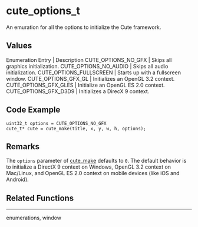 # cute_options_t

An emuration for all the options to initialize the Cute framework.

## Values

Enumeration Entry | Description
CUTE_OPTIONS_NO_GFX | Skips all graphics initialization. 
CUTE_OPTIONS_NO_AUDIO | Skips all audio initialization.
CUTE_OPTIONS_FULLSCREEN | Starts up with a fullscreen window.
CUTE_OPTIONS_GFX_GL | Initializes an OpenGL 3.2 context.
CUTE_OPTIONS_GFX_GLES | Initialize an OpenGL ES 2.0 context.
CUTE_OPTIONS_GFX_D3D9 | Initializes a DirecX 9 context.

## Code Example

```
uint32_t options = CUTE_OPTIONS_NO_GFX
cute_t* cute = cute_make(title, x, y, w, h, options);
```

## Remarks

The `options` parameter of [cute_make](https://github.com/RandyGaul/cute_framework/blob/master/doc/window/cute_make.md) defaults to `0`. The default behavior is to initialize a DirectX 9 context on Windows, OpenGL 3.2 context on Mac/Linux, and OpenGL ES 2.0 context on mobile devices (like iOS and Android).

## Related Functions

---

enumerations, window
